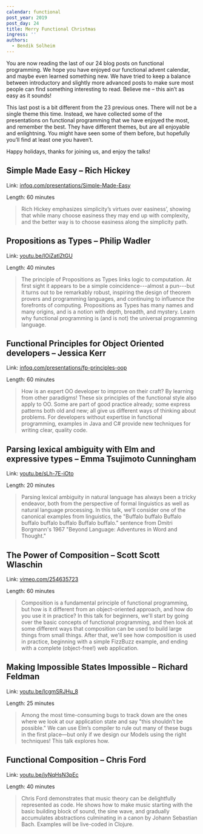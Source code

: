 ```yaml
---
calendar: functional
post_year: 2019
post_day: 24
title: Merry Functional Christmas
ingress: ''
authors:
  - Bendik Solheim
---
```

You are now reading the last of our 24 blog posts on functional programming. We hope you have enjoyed our functional advent calendar, and maybe even learned something new. We have tried to keep a balance between introductory and slightly more advanced posts to make sure most people can find something interesting to read. Believe me – this ain’t as easy as it sounds!

This last post is a bit different from the 23 previous ones. There will not be a single theme this time. Instead, we have collected some of the presentations on functional programming that we have enjoyed the most, and remember the best. They have different themes, but are all enjoyable and enlightning. You might have seen some of them before, but hopefully you’ll find at least one you haven’t.

Happy holidays, thanks for joining us, and enjoy the talks!

## Simple Made Easy – Rich Hickey

Link: [infoq.com/presentations/Simple-Made-Easy](https://www.infoq.com/presentations/Simple-Made-Easy/)

Length: 60 minutes

> Rich Hickey emphasizes simplicity’s virtues over easiness’, showing that while many choose easiness they may end up with complexity, and the better way is to choose easiness along the simplicity path.

## Propositions as Types – Philip Wadler

Link: [youtu.be/IOiZatlZtGU](https://youtu.be/IOiZatlZtGU)

Length: 40 minutes

> The principle of Propositions as Types links logic to computation. At first sight it appears to be a simple coincidence---almost a pun---but it turns out to be remarkably robust, inspiring the design of theorem provers and programming languages, and continuing to influence the forefronts of computing. Propositions as Types has many names and many origins, and is a notion with depth, breadth, and mystery. Learn why functional programming is (and is not) the universal programming language.

## Functional Principles for Object Oriented developers – Jessica Kerr

Link: [infoq.com/presentations/fp-principles-oop](https://www.infoq.com/presentations/fp-principles-oop/)

Length: 60 minutes

> How is an expert OO developer to improve on their craft? By learning from other paradigms! These six principles of the functional style also apply to OO. Some are part of good practice already; some express patterns both old and new; all give us different ways of thinking about problems. For developers without expertise in functional programming, examples in Java and C# provide new techniques for writing clear, quality code.

## Parsing lexical ambiguity with Elm and expressive types – Emma Tsujimoto Cunningham

Link: [youtu.be/sLh-7E-iOto](https://youtu.be/sLh-7E-iOto)

Length: 20 minutes

> Parsing lexical ambiguity in natural language has always been a tricky endeavor, both from the perspective of formal linguistics as well as natural language processing. In this talk, we'll consider one of the canonical examples from linguistics, the "Buffalo buffalo Buffalo buffalo buffalo buffalo Buffalo buffalo." sentence from Dmitri Borgmann's 1967 "Beyond Language: Adventures in Word and Thought."

## The Power of Composition – Scott Scott Wlaschin

Link: [vimeo.com/254635723](https://vimeo.com/254635723)

Length: 60 minutes

> Composition is a fundamental principle of functional programming, but how is it different from an object-oriented approach, and how do you use it in practice? In this talk for beginners, we'll start by going over the basic concepts of functional programming, and then look at some different ways that composition can be used to build large things from small things. After that, we'll see how composition is used in practice, beginning with a simple FizzBuzz example, and ending with a complete (object-free!) web application.

## Making Impossible States Impossible – Richard Feldman

Link: [youtu.be/IcgmSRJHu_8](https://youtu.be/IcgmSRJHu_8)

Length: 25 minutes

> Among the most time-consuming bugs to track down are the ones where we look at our application state and say "this shouldn’t be possible." We can use Elm’s compiler to rule out many of these bugs in the first place—but only if we design our Models using the right techniques! This talk explores how.

## Functional Composition – Chris Ford

Link: [youtu.be/jyNqHsN3pEc](https://youtu.be/jyNqHsN3pEc)

Length: 40 minutes

> Chris Ford demonstrates that music theory can be delightfully represented as code. He shows how to make music starting with the basic building block of sound, the sine wave, and gradually accumulates abstractions culminating in a canon by Johann Sebastian Bach. Examples will be live-coded in Clojure.
